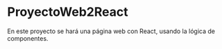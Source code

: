 # ProyectoWeb2React
En este proyecto se hará una página web con React, usando la lógica de componentes. 

